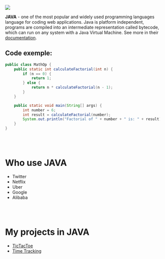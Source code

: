 ![](/home/dmytro/jobtrek/raport/src/images/Java-Logo.png)
<br />

**JAVA** -  one of the most popular and widely used programming languages language for coding web applications. Java is platform independent, programs are compiled into an intermediate representation called bytecode, which can run on any system with a Java Virtual Machine. See more in their [documentation](https://dev.java/).

## Code exemple:

```java
public class MathOp {
    public static int calculateFactorial(int n) {
        if (n == 0) {
            return 1;
        } else {
            return n * calculateFactorial(n - 1);
        }
    }

    public static void main(String[] args) {
        int number = 6;
        int result = calculateFactorial(number);
        System.out.println("Factorial of " + number + " is: " + result);
    }
}


```

<br />
<br />
 
# Who use JAVA

- Twitter
- Netflix
- Uber
- Google
- Alibaba

<br />
<br />

# My projects in JAVA

- [TicTacToe](/home/dmytro/jobtrek/raport/src/projects/java-tictactoe.md)
- [Time Tracking](/home/dmytro/jobtrek/raport/src/projects/time-tracking-cmd.md)

